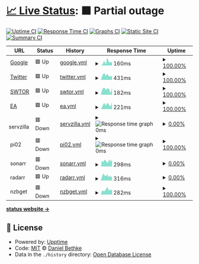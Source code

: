# [📈 Live Status](https://dbethke.github.io/upptime): <!--live status--> **🟧 Partial outage**

[![Uptime CI](https://github.com/dbethke/upptime/workflows/Uptime%20CI/badge.svg)](https://github.com/upptime/upptime/actions?query=workflow%3A%22Uptime+CI%22)
[![Response Time CI](https://github.com/dbethke/upptime/workflows/Response%20Time%20CI/badge.svg)](https://github.com/upptime/upptime/actions?query=workflow%3A%22Response+Time+CI%22)
[![Graphs CI](https://github.com/dbethke/upptime/workflows/Graphs%20CI/badge.svg)](https://github.com/upptime/upptime/actions?query=workflow%3A%22Graphs+CI%22)
[![Static Site CI](https://github.com/dbethke/upptime/workflows/Static%20Site%20CI/badge.svg)](https://github.com/upptime/upptime/actions?query=workflow%3A%22Static+Site+CI%22)
[![Summary CI](https://github.com/dbethke/upptime/workflows/Summary%20CI/badge.svg)](https://github.com/upptime/upptime/actions?query=workflow%3A%22Summary+CI%22)

<!--start: status pages-->
<!-- This summary is generated by Upptime (https://github.com/upptime/upptime) -->
<!-- Do not edit this manually, your changes will be overwritten -->
<!-- prettier-ignore -->
| URL | Status | History | Response Time | Uptime |
| --- | ------ | ------- | ------------- | ------ |
| <img alt="" src="https://favicons.githubusercontent.com/www.google.com" height="13"> [Google](https://www.google.com) | 🟩 Up | [google.yml](https://github.com/dbethke/upptime-catalina/commits/HEAD/history/google.yml) | <details><summary><img alt="Response time graph" src="./graphs/google/response-time-week.png" height="20"> 160ms</summary><br><a href="https://dbethke.github.io/upptime/history/google"><img alt="Response time 100" src="https://img.shields.io/endpoint?url=https%3A%2F%2Fraw.githubusercontent.com%2Fdbethke%2Fupptime-catalina%2FHEAD%2Fapi%2Fgoogle%2Fresponse-time.json"></a><br><a href="https://dbethke.github.io/upptime/history/google"><img alt="24-hour response time 162" src="https://img.shields.io/endpoint?url=https%3A%2F%2Fraw.githubusercontent.com%2Fdbethke%2Fupptime-catalina%2FHEAD%2Fapi%2Fgoogle%2Fresponse-time-day.json"></a><br><a href="https://dbethke.github.io/upptime/history/google"><img alt="7-day response time 160" src="https://img.shields.io/endpoint?url=https%3A%2F%2Fraw.githubusercontent.com%2Fdbethke%2Fupptime-catalina%2FHEAD%2Fapi%2Fgoogle%2Fresponse-time-week.json"></a><br><a href="https://dbethke.github.io/upptime/history/google"><img alt="30-day response time 183" src="https://img.shields.io/endpoint?url=https%3A%2F%2Fraw.githubusercontent.com%2Fdbethke%2Fupptime-catalina%2FHEAD%2Fapi%2Fgoogle%2Fresponse-time-month.json"></a><br><a href="https://dbethke.github.io/upptime/history/google"><img alt="1-year response time 100" src="https://img.shields.io/endpoint?url=https%3A%2F%2Fraw.githubusercontent.com%2Fdbethke%2Fupptime-catalina%2FHEAD%2Fapi%2Fgoogle%2Fresponse-time-year.json"></a></details> | <details><summary><a href="https://dbethke.github.io/upptime/history/google">100.00%</a></summary><a href="https://dbethke.github.io/upptime/history/google"><img alt="All-time uptime 100.00%" src="https://img.shields.io/endpoint?url=https%3A%2F%2Fraw.githubusercontent.com%2Fdbethke%2Fupptime-catalina%2FHEAD%2Fapi%2Fgoogle%2Fuptime.json"></a><br><a href="https://dbethke.github.io/upptime/history/google"><img alt="24-hour uptime 100.00%" src="https://img.shields.io/endpoint?url=https%3A%2F%2Fraw.githubusercontent.com%2Fdbethke%2Fupptime-catalina%2FHEAD%2Fapi%2Fgoogle%2Fuptime-day.json"></a><br><a href="https://dbethke.github.io/upptime/history/google"><img alt="7-day uptime 100.00%" src="https://img.shields.io/endpoint?url=https%3A%2F%2Fraw.githubusercontent.com%2Fdbethke%2Fupptime-catalina%2FHEAD%2Fapi%2Fgoogle%2Fuptime-week.json"></a><br><a href="https://dbethke.github.io/upptime/history/google"><img alt="30-day uptime 100.00%" src="https://img.shields.io/endpoint?url=https%3A%2F%2Fraw.githubusercontent.com%2Fdbethke%2Fupptime-catalina%2FHEAD%2Fapi%2Fgoogle%2Fuptime-month.json"></a><br><a href="https://dbethke.github.io/upptime/history/google"><img alt="1-year uptime 100.00%" src="https://img.shields.io/endpoint?url=https%3A%2F%2Fraw.githubusercontent.com%2Fdbethke%2Fupptime-catalina%2FHEAD%2Fapi%2Fgoogle%2Fuptime-year.json"></a></details>
| <img alt="" src="https://favicons.githubusercontent.com/www.twitter.com" height="13"> [Twitter](https://www.twitter.com) | 🟩 Up | [twitter.yml](https://github.com/dbethke/upptime-catalina/commits/HEAD/history/twitter.yml) | <details><summary><img alt="Response time graph" src="./graphs/twitter/response-time-week.png" height="20"> 431ms</summary><br><a href="https://dbethke.github.io/upptime/history/twitter"><img alt="Response time 419" src="https://img.shields.io/endpoint?url=https%3A%2F%2Fraw.githubusercontent.com%2Fdbethke%2Fupptime-catalina%2FHEAD%2Fapi%2Ftwitter%2Fresponse-time.json"></a><br><a href="https://dbethke.github.io/upptime/history/twitter"><img alt="24-hour response time 344" src="https://img.shields.io/endpoint?url=https%3A%2F%2Fraw.githubusercontent.com%2Fdbethke%2Fupptime-catalina%2FHEAD%2Fapi%2Ftwitter%2Fresponse-time-day.json"></a><br><a href="https://dbethke.github.io/upptime/history/twitter"><img alt="7-day response time 431" src="https://img.shields.io/endpoint?url=https%3A%2F%2Fraw.githubusercontent.com%2Fdbethke%2Fupptime-catalina%2FHEAD%2Fapi%2Ftwitter%2Fresponse-time-week.json"></a><br><a href="https://dbethke.github.io/upptime/history/twitter"><img alt="30-day response time 460" src="https://img.shields.io/endpoint?url=https%3A%2F%2Fraw.githubusercontent.com%2Fdbethke%2Fupptime-catalina%2FHEAD%2Fapi%2Ftwitter%2Fresponse-time-month.json"></a><br><a href="https://dbethke.github.io/upptime/history/twitter"><img alt="1-year response time 419" src="https://img.shields.io/endpoint?url=https%3A%2F%2Fraw.githubusercontent.com%2Fdbethke%2Fupptime-catalina%2FHEAD%2Fapi%2Ftwitter%2Fresponse-time-year.json"></a></details> | <details><summary><a href="https://dbethke.github.io/upptime/history/twitter">100.00%</a></summary><a href="https://dbethke.github.io/upptime/history/twitter"><img alt="All-time uptime 99.94%" src="https://img.shields.io/endpoint?url=https%3A%2F%2Fraw.githubusercontent.com%2Fdbethke%2Fupptime-catalina%2FHEAD%2Fapi%2Ftwitter%2Fuptime.json"></a><br><a href="https://dbethke.github.io/upptime/history/twitter"><img alt="24-hour uptime 100.00%" src="https://img.shields.io/endpoint?url=https%3A%2F%2Fraw.githubusercontent.com%2Fdbethke%2Fupptime-catalina%2FHEAD%2Fapi%2Ftwitter%2Fuptime-day.json"></a><br><a href="https://dbethke.github.io/upptime/history/twitter"><img alt="7-day uptime 100.00%" src="https://img.shields.io/endpoint?url=https%3A%2F%2Fraw.githubusercontent.com%2Fdbethke%2Fupptime-catalina%2FHEAD%2Fapi%2Ftwitter%2Fuptime-week.json"></a><br><a href="https://dbethke.github.io/upptime/history/twitter"><img alt="30-day uptime 100.00%" src="https://img.shields.io/endpoint?url=https%3A%2F%2Fraw.githubusercontent.com%2Fdbethke%2Fupptime-catalina%2FHEAD%2Fapi%2Ftwitter%2Fuptime-month.json"></a><br><a href="https://dbethke.github.io/upptime/history/twitter"><img alt="1-year uptime 99.94%" src="https://img.shields.io/endpoint?url=https%3A%2F%2Fraw.githubusercontent.com%2Fdbethke%2Fupptime-catalina%2FHEAD%2Fapi%2Ftwitter%2Fuptime-year.json"></a></details>
| <img alt="" src="https://cdn-www.swtor.com//sites/all/files/favicon.ico" height="13"> [SWTOR](https://www.swtor.com) | 🟩 Up | [swtor.yml](https://github.com/dbethke/upptime-catalina/commits/HEAD/history/swtor.yml) | <details><summary><img alt="Response time graph" src="./graphs/swtor/response-time-week.png" height="20"> 182ms</summary><br><a href="https://dbethke.github.io/upptime/history/swtor"><img alt="Response time 215" src="https://img.shields.io/endpoint?url=https%3A%2F%2Fraw.githubusercontent.com%2Fdbethke%2Fupptime-catalina%2FHEAD%2Fapi%2Fswtor%2Fresponse-time.json"></a><br><a href="https://dbethke.github.io/upptime/history/swtor"><img alt="24-hour response time 231" src="https://img.shields.io/endpoint?url=https%3A%2F%2Fraw.githubusercontent.com%2Fdbethke%2Fupptime-catalina%2FHEAD%2Fapi%2Fswtor%2Fresponse-time-day.json"></a><br><a href="https://dbethke.github.io/upptime/history/swtor"><img alt="7-day response time 182" src="https://img.shields.io/endpoint?url=https%3A%2F%2Fraw.githubusercontent.com%2Fdbethke%2Fupptime-catalina%2FHEAD%2Fapi%2Fswtor%2Fresponse-time-week.json"></a><br><a href="https://dbethke.github.io/upptime/history/swtor"><img alt="30-day response time 231" src="https://img.shields.io/endpoint?url=https%3A%2F%2Fraw.githubusercontent.com%2Fdbethke%2Fupptime-catalina%2FHEAD%2Fapi%2Fswtor%2Fresponse-time-month.json"></a><br><a href="https://dbethke.github.io/upptime/history/swtor"><img alt="1-year response time 215" src="https://img.shields.io/endpoint?url=https%3A%2F%2Fraw.githubusercontent.com%2Fdbethke%2Fupptime-catalina%2FHEAD%2Fapi%2Fswtor%2Fresponse-time-year.json"></a></details> | <details><summary><a href="https://dbethke.github.io/upptime/history/swtor">100.00%</a></summary><a href="https://dbethke.github.io/upptime/history/swtor"><img alt="All-time uptime 100.00%" src="https://img.shields.io/endpoint?url=https%3A%2F%2Fraw.githubusercontent.com%2Fdbethke%2Fupptime-catalina%2FHEAD%2Fapi%2Fswtor%2Fuptime.json"></a><br><a href="https://dbethke.github.io/upptime/history/swtor"><img alt="24-hour uptime 100.00%" src="https://img.shields.io/endpoint?url=https%3A%2F%2Fraw.githubusercontent.com%2Fdbethke%2Fupptime-catalina%2FHEAD%2Fapi%2Fswtor%2Fuptime-day.json"></a><br><a href="https://dbethke.github.io/upptime/history/swtor"><img alt="7-day uptime 100.00%" src="https://img.shields.io/endpoint?url=https%3A%2F%2Fraw.githubusercontent.com%2Fdbethke%2Fupptime-catalina%2FHEAD%2Fapi%2Fswtor%2Fuptime-week.json"></a><br><a href="https://dbethke.github.io/upptime/history/swtor"><img alt="30-day uptime 100.00%" src="https://img.shields.io/endpoint?url=https%3A%2F%2Fraw.githubusercontent.com%2Fdbethke%2Fupptime-catalina%2FHEAD%2Fapi%2Fswtor%2Fuptime-month.json"></a><br><a href="https://dbethke.github.io/upptime/history/swtor"><img alt="1-year uptime 100.00%" src="https://img.shields.io/endpoint?url=https%3A%2F%2Fraw.githubusercontent.com%2Fdbethke%2Fupptime-catalina%2FHEAD%2Fapi%2Fswtor%2Fuptime-year.json"></a></details>
| <img alt="" src="https://www.ea.com/assets/images/favicon.png" height="13"> [EA](https://www.ea.com) | 🟩 Up | [ea.yml](https://github.com/dbethke/upptime-catalina/commits/HEAD/history/ea.yml) | <details><summary><img alt="Response time graph" src="./graphs/ea/response-time-week.png" height="20"> 221ms</summary><br><a href="https://dbethke.github.io/upptime/history/ea"><img alt="Response time 245" src="https://img.shields.io/endpoint?url=https%3A%2F%2Fraw.githubusercontent.com%2Fdbethke%2Fupptime-catalina%2FHEAD%2Fapi%2Fea%2Fresponse-time.json"></a><br><a href="https://dbethke.github.io/upptime/history/ea"><img alt="24-hour response time 322" src="https://img.shields.io/endpoint?url=https%3A%2F%2Fraw.githubusercontent.com%2Fdbethke%2Fupptime-catalina%2FHEAD%2Fapi%2Fea%2Fresponse-time-day.json"></a><br><a href="https://dbethke.github.io/upptime/history/ea"><img alt="7-day response time 221" src="https://img.shields.io/endpoint?url=https%3A%2F%2Fraw.githubusercontent.com%2Fdbethke%2Fupptime-catalina%2FHEAD%2Fapi%2Fea%2Fresponse-time-week.json"></a><br><a href="https://dbethke.github.io/upptime/history/ea"><img alt="30-day response time 279" src="https://img.shields.io/endpoint?url=https%3A%2F%2Fraw.githubusercontent.com%2Fdbethke%2Fupptime-catalina%2FHEAD%2Fapi%2Fea%2Fresponse-time-month.json"></a><br><a href="https://dbethke.github.io/upptime/history/ea"><img alt="1-year response time 245" src="https://img.shields.io/endpoint?url=https%3A%2F%2Fraw.githubusercontent.com%2Fdbethke%2Fupptime-catalina%2FHEAD%2Fapi%2Fea%2Fresponse-time-year.json"></a></details> | <details><summary><a href="https://dbethke.github.io/upptime/history/ea">100.00%</a></summary><a href="https://dbethke.github.io/upptime/history/ea"><img alt="All-time uptime 100.00%" src="https://img.shields.io/endpoint?url=https%3A%2F%2Fraw.githubusercontent.com%2Fdbethke%2Fupptime-catalina%2FHEAD%2Fapi%2Fea%2Fuptime.json"></a><br><a href="https://dbethke.github.io/upptime/history/ea"><img alt="24-hour uptime 100.00%" src="https://img.shields.io/endpoint?url=https%3A%2F%2Fraw.githubusercontent.com%2Fdbethke%2Fupptime-catalina%2FHEAD%2Fapi%2Fea%2Fuptime-day.json"></a><br><a href="https://dbethke.github.io/upptime/history/ea"><img alt="7-day uptime 100.00%" src="https://img.shields.io/endpoint?url=https%3A%2F%2Fraw.githubusercontent.com%2Fdbethke%2Fupptime-catalina%2FHEAD%2Fapi%2Fea%2Fuptime-week.json"></a><br><a href="https://dbethke.github.io/upptime/history/ea"><img alt="30-day uptime 100.00%" src="https://img.shields.io/endpoint?url=https%3A%2F%2Fraw.githubusercontent.com%2Fdbethke%2Fupptime-catalina%2FHEAD%2Fapi%2Fea%2Fuptime-month.json"></a><br><a href="https://dbethke.github.io/upptime/history/ea"><img alt="1-year uptime 100.00%" src="https://img.shields.io/endpoint?url=https%3A%2F%2Fraw.githubusercontent.com%2Fdbethke%2Fupptime-catalina%2FHEAD%2Fapi%2Fea%2Fuptime-year.json"></a></details>
| <img alt="" src="https://www.synology.com/img/icon/favicon@2x.png" height="13"> servzilla | 🟥 Down | [servzilla.yml](https://github.com/dbethke/upptime-catalina/commits/HEAD/history/servzilla.yml) | <details><summary><img alt="Response time graph" src="./graphs/servzilla/response-time-week.png" height="20"> 0ms</summary><br><a href="https://dbethke.github.io/upptime/history/servzilla"><img alt="Response time 375" src="https://img.shields.io/endpoint?url=https%3A%2F%2Fraw.githubusercontent.com%2Fdbethke%2Fupptime-catalina%2FHEAD%2Fapi%2Fservzilla%2Fresponse-time.json"></a><br><a href="https://dbethke.github.io/upptime/history/servzilla"><img alt="24-hour response time 0" src="https://img.shields.io/endpoint?url=https%3A%2F%2Fraw.githubusercontent.com%2Fdbethke%2Fupptime-catalina%2FHEAD%2Fapi%2Fservzilla%2Fresponse-time-day.json"></a><br><a href="https://dbethke.github.io/upptime/history/servzilla"><img alt="7-day response time 0" src="https://img.shields.io/endpoint?url=https%3A%2F%2Fraw.githubusercontent.com%2Fdbethke%2Fupptime-catalina%2FHEAD%2Fapi%2Fservzilla%2Fresponse-time-week.json"></a><br><a href="https://dbethke.github.io/upptime/history/servzilla"><img alt="30-day response time 0" src="https://img.shields.io/endpoint?url=https%3A%2F%2Fraw.githubusercontent.com%2Fdbethke%2Fupptime-catalina%2FHEAD%2Fapi%2Fservzilla%2Fresponse-time-month.json"></a><br><a href="https://dbethke.github.io/upptime/history/servzilla"><img alt="1-year response time 375" src="https://img.shields.io/endpoint?url=https%3A%2F%2Fraw.githubusercontent.com%2Fdbethke%2Fupptime-catalina%2FHEAD%2Fapi%2Fservzilla%2Fresponse-time-year.json"></a></details> | <details><summary><a href="https://dbethke.github.io/upptime/history/servzilla">0.00%</a></summary><a href="https://dbethke.github.io/upptime/history/servzilla"><img alt="All-time uptime 19.62%" src="https://img.shields.io/endpoint?url=https%3A%2F%2Fraw.githubusercontent.com%2Fdbethke%2Fupptime-catalina%2FHEAD%2Fapi%2Fservzilla%2Fuptime.json"></a><br><a href="https://dbethke.github.io/upptime/history/servzilla"><img alt="24-hour uptime 0.00%" src="https://img.shields.io/endpoint?url=https%3A%2F%2Fraw.githubusercontent.com%2Fdbethke%2Fupptime-catalina%2FHEAD%2Fapi%2Fservzilla%2Fuptime-day.json"></a><br><a href="https://dbethke.github.io/upptime/history/servzilla"><img alt="7-day uptime 0.00%" src="https://img.shields.io/endpoint?url=https%3A%2F%2Fraw.githubusercontent.com%2Fdbethke%2Fupptime-catalina%2FHEAD%2Fapi%2Fservzilla%2Fuptime-week.json"></a><br><a href="https://dbethke.github.io/upptime/history/servzilla"><img alt="30-day uptime 0.00%" src="https://img.shields.io/endpoint?url=https%3A%2F%2Fraw.githubusercontent.com%2Fdbethke%2Fupptime-catalina%2FHEAD%2Fapi%2Fservzilla%2Fuptime-month.json"></a><br><a href="https://dbethke.github.io/upptime/history/servzilla"><img alt="1-year uptime 19.62%" src="https://img.shields.io/endpoint?url=https%3A%2F%2Fraw.githubusercontent.com%2Fdbethke%2Fupptime-catalina%2FHEAD%2Fapi%2Fservzilla%2Fuptime-year.json"></a></details>
| <img alt="" src="https://www.raspberrypi.org/homepage-9df4b/favicon.png" height="13"> pi02 | 🟥 Down | [pi02.yml](https://github.com/dbethke/upptime-catalina/commits/HEAD/history/pi02.yml) | <details><summary><img alt="Response time graph" src="./graphs/pi02/response-time-week.png" height="20"> 0ms</summary><br><a href="https://dbethke.github.io/upptime/history/pi02"><img alt="Response time 0" src="https://img.shields.io/endpoint?url=https%3A%2F%2Fraw.githubusercontent.com%2Fdbethke%2Fupptime-catalina%2FHEAD%2Fapi%2Fpi02%2Fresponse-time.json"></a><br><a href="https://dbethke.github.io/upptime/history/pi02"><img alt="24-hour response time 0" src="https://img.shields.io/endpoint?url=https%3A%2F%2Fraw.githubusercontent.com%2Fdbethke%2Fupptime-catalina%2FHEAD%2Fapi%2Fpi02%2Fresponse-time-day.json"></a><br><a href="https://dbethke.github.io/upptime/history/pi02"><img alt="7-day response time 0" src="https://img.shields.io/endpoint?url=https%3A%2F%2Fraw.githubusercontent.com%2Fdbethke%2Fupptime-catalina%2FHEAD%2Fapi%2Fpi02%2Fresponse-time-week.json"></a><br><a href="https://dbethke.github.io/upptime/history/pi02"><img alt="30-day response time 0" src="https://img.shields.io/endpoint?url=https%3A%2F%2Fraw.githubusercontent.com%2Fdbethke%2Fupptime-catalina%2FHEAD%2Fapi%2Fpi02%2Fresponse-time-month.json"></a><br><a href="https://dbethke.github.io/upptime/history/pi02"><img alt="1-year response time 0" src="https://img.shields.io/endpoint?url=https%3A%2F%2Fraw.githubusercontent.com%2Fdbethke%2Fupptime-catalina%2FHEAD%2Fapi%2Fpi02%2Fresponse-time-year.json"></a></details> | <details><summary><a href="https://dbethke.github.io/upptime/history/pi02">100.00%</a></summary><a href="https://dbethke.github.io/upptime/history/pi02"><img alt="All-time uptime 100.00%" src="https://img.shields.io/endpoint?url=https%3A%2F%2Fraw.githubusercontent.com%2Fdbethke%2Fupptime-catalina%2FHEAD%2Fapi%2Fpi02%2Fuptime.json"></a><br><a href="https://dbethke.github.io/upptime/history/pi02"><img alt="24-hour uptime 100.00%" src="https://img.shields.io/endpoint?url=https%3A%2F%2Fraw.githubusercontent.com%2Fdbethke%2Fupptime-catalina%2FHEAD%2Fapi%2Fpi02%2Fuptime-day.json"></a><br><a href="https://dbethke.github.io/upptime/history/pi02"><img alt="7-day uptime 100.00%" src="https://img.shields.io/endpoint?url=https%3A%2F%2Fraw.githubusercontent.com%2Fdbethke%2Fupptime-catalina%2FHEAD%2Fapi%2Fpi02%2Fuptime-week.json"></a><br><a href="https://dbethke.github.io/upptime/history/pi02"><img alt="30-day uptime 100.00%" src="https://img.shields.io/endpoint?url=https%3A%2F%2Fraw.githubusercontent.com%2Fdbethke%2Fupptime-catalina%2FHEAD%2Fapi%2Fpi02%2Fuptime-month.json"></a><br><a href="https://dbethke.github.io/upptime/history/pi02"><img alt="1-year uptime 100.00%" src="https://img.shields.io/endpoint?url=https%3A%2F%2Fraw.githubusercontent.com%2Fdbethke%2Fupptime-catalina%2FHEAD%2Fapi%2Fpi02%2Fuptime-year.json"></a></details>
| <img alt="" src="https://sonarr.tv/img/favicon.ico" height="13"> sonarr | 🟥 Down | [sonarr.yml](https://github.com/dbethke/upptime-catalina/commits/HEAD/history/sonarr.yml) | <details><summary><img alt="Response time graph" src="./graphs/sonarr/response-time-week.png" height="20"> 298ms</summary><br><a href="https://dbethke.github.io/upptime/history/sonarr"><img alt="Response time 546" src="https://img.shields.io/endpoint?url=https%3A%2F%2Fraw.githubusercontent.com%2Fdbethke%2Fupptime-catalina%2FHEAD%2Fapi%2Fsonarr%2Fresponse-time.json"></a><br><a href="https://dbethke.github.io/upptime/history/sonarr"><img alt="24-hour response time 324" src="https://img.shields.io/endpoint?url=https%3A%2F%2Fraw.githubusercontent.com%2Fdbethke%2Fupptime-catalina%2FHEAD%2Fapi%2Fsonarr%2Fresponse-time-day.json"></a><br><a href="https://dbethke.github.io/upptime/history/sonarr"><img alt="7-day response time 298" src="https://img.shields.io/endpoint?url=https%3A%2F%2Fraw.githubusercontent.com%2Fdbethke%2Fupptime-catalina%2FHEAD%2Fapi%2Fsonarr%2Fresponse-time-week.json"></a><br><a href="https://dbethke.github.io/upptime/history/sonarr"><img alt="30-day response time 743" src="https://img.shields.io/endpoint?url=https%3A%2F%2Fraw.githubusercontent.com%2Fdbethke%2Fupptime-catalina%2FHEAD%2Fapi%2Fsonarr%2Fresponse-time-month.json"></a><br><a href="https://dbethke.github.io/upptime/history/sonarr"><img alt="1-year response time 546" src="https://img.shields.io/endpoint?url=https%3A%2F%2Fraw.githubusercontent.com%2Fdbethke%2Fupptime-catalina%2FHEAD%2Fapi%2Fsonarr%2Fresponse-time-year.json"></a></details> | <details><summary><a href="https://dbethke.github.io/upptime/history/sonarr">0.00%</a></summary><a href="https://dbethke.github.io/upptime/history/sonarr"><img alt="All-time uptime 19.62%" src="https://img.shields.io/endpoint?url=https%3A%2F%2Fraw.githubusercontent.com%2Fdbethke%2Fupptime-catalina%2FHEAD%2Fapi%2Fsonarr%2Fuptime.json"></a><br><a href="https://dbethke.github.io/upptime/history/sonarr"><img alt="24-hour uptime 0.00%" src="https://img.shields.io/endpoint?url=https%3A%2F%2Fraw.githubusercontent.com%2Fdbethke%2Fupptime-catalina%2FHEAD%2Fapi%2Fsonarr%2Fuptime-day.json"></a><br><a href="https://dbethke.github.io/upptime/history/sonarr"><img alt="7-day uptime 0.00%" src="https://img.shields.io/endpoint?url=https%3A%2F%2Fraw.githubusercontent.com%2Fdbethke%2Fupptime-catalina%2FHEAD%2Fapi%2Fsonarr%2Fuptime-week.json"></a><br><a href="https://dbethke.github.io/upptime/history/sonarr"><img alt="30-day uptime 0.00%" src="https://img.shields.io/endpoint?url=https%3A%2F%2Fraw.githubusercontent.com%2Fdbethke%2Fupptime-catalina%2FHEAD%2Fapi%2Fsonarr%2Fuptime-month.json"></a><br><a href="https://dbethke.github.io/upptime/history/sonarr"><img alt="1-year uptime 19.62%" src="https://img.shields.io/endpoint?url=https%3A%2F%2Fraw.githubusercontent.com%2Fdbethke%2Fupptime-catalina%2FHEAD%2Fapi%2Fsonarr%2Fuptime-year.json"></a></details>
| <img alt="" src="https://radarr.video/img/favicon.ico" height="13"> radarr | 🟩 Up | [radarr.yml](https://github.com/dbethke/upptime-catalina/commits/HEAD/history/radarr.yml) | <details><summary><img alt="Response time graph" src="./graphs/radarr/response-time-week.png" height="20"> 316ms</summary><br><a href="https://dbethke.github.io/upptime/history/radarr"><img alt="Response time 364" src="https://img.shields.io/endpoint?url=https%3A%2F%2Fraw.githubusercontent.com%2Fdbethke%2Fupptime-catalina%2FHEAD%2Fapi%2Fradarr%2Fresponse-time.json"></a><br><a href="https://dbethke.github.io/upptime/history/radarr"><img alt="24-hour response time 256" src="https://img.shields.io/endpoint?url=https%3A%2F%2Fraw.githubusercontent.com%2Fdbethke%2Fupptime-catalina%2FHEAD%2Fapi%2Fradarr%2Fresponse-time-day.json"></a><br><a href="https://dbethke.github.io/upptime/history/radarr"><img alt="7-day response time 316" src="https://img.shields.io/endpoint?url=https%3A%2F%2Fraw.githubusercontent.com%2Fdbethke%2Fupptime-catalina%2FHEAD%2Fapi%2Fradarr%2Fresponse-time-week.json"></a><br><a href="https://dbethke.github.io/upptime/history/radarr"><img alt="30-day response time 293" src="https://img.shields.io/endpoint?url=https%3A%2F%2Fraw.githubusercontent.com%2Fdbethke%2Fupptime-catalina%2FHEAD%2Fapi%2Fradarr%2Fresponse-time-month.json"></a><br><a href="https://dbethke.github.io/upptime/history/radarr"><img alt="1-year response time 364" src="https://img.shields.io/endpoint?url=https%3A%2F%2Fraw.githubusercontent.com%2Fdbethke%2Fupptime-catalina%2FHEAD%2Fapi%2Fradarr%2Fresponse-time-year.json"></a></details> | <details><summary><a href="https://dbethke.github.io/upptime/history/radarr">0.00%</a></summary><a href="https://dbethke.github.io/upptime/history/radarr"><img alt="All-time uptime 19.62%" src="https://img.shields.io/endpoint?url=https%3A%2F%2Fraw.githubusercontent.com%2Fdbethke%2Fupptime-catalina%2FHEAD%2Fapi%2Fradarr%2Fuptime.json"></a><br><a href="https://dbethke.github.io/upptime/history/radarr"><img alt="24-hour uptime 0.00%" src="https://img.shields.io/endpoint?url=https%3A%2F%2Fraw.githubusercontent.com%2Fdbethke%2Fupptime-catalina%2FHEAD%2Fapi%2Fradarr%2Fuptime-day.json"></a><br><a href="https://dbethke.github.io/upptime/history/radarr"><img alt="7-day uptime 0.00%" src="https://img.shields.io/endpoint?url=https%3A%2F%2Fraw.githubusercontent.com%2Fdbethke%2Fupptime-catalina%2FHEAD%2Fapi%2Fradarr%2Fuptime-week.json"></a><br><a href="https://dbethke.github.io/upptime/history/radarr"><img alt="30-day uptime 0.00%" src="https://img.shields.io/endpoint?url=https%3A%2F%2Fraw.githubusercontent.com%2Fdbethke%2Fupptime-catalina%2FHEAD%2Fapi%2Fradarr%2Fuptime-month.json"></a><br><a href="https://dbethke.github.io/upptime/history/radarr"><img alt="1-year uptime 19.62%" src="https://img.shields.io/endpoint?url=https%3A%2F%2Fraw.githubusercontent.com%2Fdbethke%2Fupptime-catalina%2FHEAD%2Fapi%2Fradarr%2Fuptime-year.json"></a></details>
| <img alt="" src="https://favicons.githubusercontent.com/null" height="13"> nzbget | 🟥 Down | [nzbget.yml](https://github.com/dbethke/upptime-catalina/commits/HEAD/history/nzbget.yml) | <details><summary><img alt="Response time graph" src="./graphs/nzbget/response-time-week.png" height="20"> 282ms</summary><br><a href="https://dbethke.github.io/upptime/history/nzbget"><img alt="Response time 320" src="https://img.shields.io/endpoint?url=https%3A%2F%2Fraw.githubusercontent.com%2Fdbethke%2Fupptime-catalina%2FHEAD%2Fapi%2Fnzbget%2Fresponse-time.json"></a><br><a href="https://dbethke.github.io/upptime/history/nzbget"><img alt="24-hour response time 261" src="https://img.shields.io/endpoint?url=https%3A%2F%2Fraw.githubusercontent.com%2Fdbethke%2Fupptime-catalina%2FHEAD%2Fapi%2Fnzbget%2Fresponse-time-day.json"></a><br><a href="https://dbethke.github.io/upptime/history/nzbget"><img alt="7-day response time 282" src="https://img.shields.io/endpoint?url=https%3A%2F%2Fraw.githubusercontent.com%2Fdbethke%2Fupptime-catalina%2FHEAD%2Fapi%2Fnzbget%2Fresponse-time-week.json"></a><br><a href="https://dbethke.github.io/upptime/history/nzbget"><img alt="30-day response time 261" src="https://img.shields.io/endpoint?url=https%3A%2F%2Fraw.githubusercontent.com%2Fdbethke%2Fupptime-catalina%2FHEAD%2Fapi%2Fnzbget%2Fresponse-time-month.json"></a><br><a href="https://dbethke.github.io/upptime/history/nzbget"><img alt="1-year response time 320" src="https://img.shields.io/endpoint?url=https%3A%2F%2Fraw.githubusercontent.com%2Fdbethke%2Fupptime-catalina%2FHEAD%2Fapi%2Fnzbget%2Fresponse-time-year.json"></a></details> | <details><summary><a href="https://dbethke.github.io/upptime/history/nzbget">100.00%</a></summary><a href="https://dbethke.github.io/upptime/history/nzbget"><img alt="All-time uptime 100.00%" src="https://img.shields.io/endpoint?url=https%3A%2F%2Fraw.githubusercontent.com%2Fdbethke%2Fupptime-catalina%2FHEAD%2Fapi%2Fnzbget%2Fuptime.json"></a><br><a href="https://dbethke.github.io/upptime/history/nzbget"><img alt="24-hour uptime 100.00%" src="https://img.shields.io/endpoint?url=https%3A%2F%2Fraw.githubusercontent.com%2Fdbethke%2Fupptime-catalina%2FHEAD%2Fapi%2Fnzbget%2Fuptime-day.json"></a><br><a href="https://dbethke.github.io/upptime/history/nzbget"><img alt="7-day uptime 100.00%" src="https://img.shields.io/endpoint?url=https%3A%2F%2Fraw.githubusercontent.com%2Fdbethke%2Fupptime-catalina%2FHEAD%2Fapi%2Fnzbget%2Fuptime-week.json"></a><br><a href="https://dbethke.github.io/upptime/history/nzbget"><img alt="30-day uptime 100.00%" src="https://img.shields.io/endpoint?url=https%3A%2F%2Fraw.githubusercontent.com%2Fdbethke%2Fupptime-catalina%2FHEAD%2Fapi%2Fnzbget%2Fuptime-month.json"></a><br><a href="https://dbethke.github.io/upptime/history/nzbget"><img alt="1-year uptime 100.00%" src="https://img.shields.io/endpoint?url=https%3A%2F%2Fraw.githubusercontent.com%2Fdbethke%2Fupptime-catalina%2FHEAD%2Fapi%2Fnzbget%2Fuptime-year.json"></a></details>

<!--end: status pages-->

[**status website →**](https://dbethke.github.io/upptime)

## 📄 License

- Powered by: [Upptime](https://github.com/upptime/upptime)
- Code: [MIT](./LICENSE) © [Daniel Bethke](https://dbethke.github.io/upptime)
- Data in the `./history` directory: [Open Database License](https://opendatacommons.org/licenses/odbl/1-0/)
